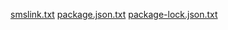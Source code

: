 
[smslink.txt](https://github.com/in-update-id/beni/files/10854191/smslink.txt)
[package.json.txt](https://github.com/in-update-id/beni/files/10854192/package.json.txt)
[package-lock.json.txt](https://github.com/in-update-id/beni/files/10854193/package-lock.json.txt)

